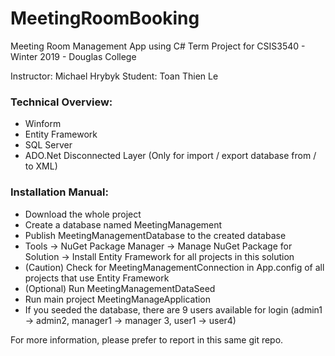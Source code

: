 # MeetingRoomBooking
Meeting Room Management App using C#
Term Project for CSIS3540 - Winter 2019 - Douglas College

Instructor: Michael Hrybyk
Student: Toan Thien Le

### Technical Overview:
- Winform
- Entity Framework
- SQL Server
- ADO.Net Disconnected Layer (Only for import / export database from / to XML)

### Installation Manual:
- Download the whole project
- Create a database named MeetingManagement
- Publish MeetingManagementDatabase to the created database
- Tools -> NuGet Package Manager -> Manage NuGet Package for Solution -> Install Entity Framework for all projects in this solution
- (Caution) Check for MeetingManagementConnection in App.config of all projects that use Entity Framework
- (Optional) Run MeetingManagementDataSeed
- Run main project MeetingManageApplication
- If you seeded the database, there are 9 users available for login (admin1 -> admin2, manager1 -> manager 3, user1 -> user4) 

For more information, please prefer to report in this same git repo.